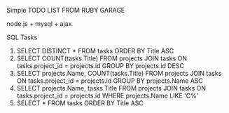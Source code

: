 Simple TODO LIST
FROM RUBY GARAGE

node.js + mysql + ajax

SQL Tasks

1. SELECT DISTINCT * FROM tasks ORDER BY Title ASC
2. SELECT  COUNT(tasks.Title) FROM projects JOIN tasks ON tasks.project_id = projects.id GROUP BY projects.id DESC
3. SELECT projects.Name, COUNT(tasks.Title) FROM projects JOIN tasks ON tasks.project_id = projects.id GROUP BY projects.Name ASC
4. SELECT projects.Name, tasks.Title FROM projects JOIN tasks ON tasks.project_id = projects.id WHERE projects.Name LIKE 'С%'
5. SELECT * FROM tasks ORDER BY Title ASC
